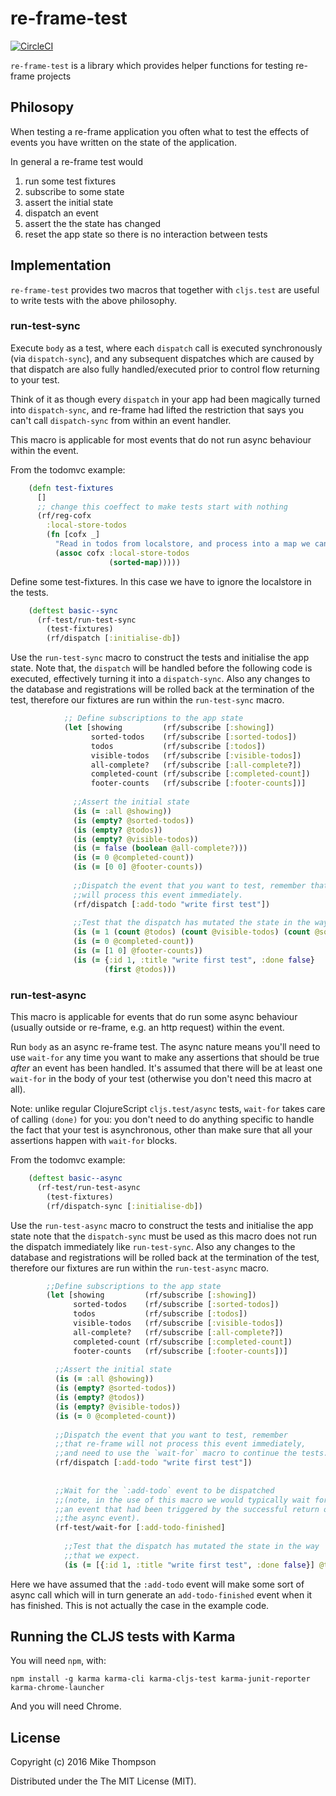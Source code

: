 # re-frame-test

[![CircleCI](https://circleci.com/gh/Day8/re-frame-test.svg?style=svg)](https://circleci.com/gh/Day8/re-frame-test)

`re-frame-test` is a library which provides helper functions for testing re-frame projects

## Philosopy 
When testing a re-frame application you often what to test the effects of events
you have written on the state of the application.

In general a re-frame test would

 1. run some test fixtures
 2. subscribe to some state
 3. assert the initial state
 4. dispatch an event
 5. assert the the state has changed
 6. reset the app state so there is no interaction between tests
 
 
## Implementation

`re-frame-test` provides two macros that together with `cljs.test` are useful to write tests with the above 
philosophy. 
 
### run-test-sync
Execute `body` as a test, where each `dispatch` call is executed
synchronously (via `dispatch-sync`), and any subsequent dispatches which are
caused by that dispatch are also fully handled/executed prior to control flow
returning to your test.

Think of it as though every `dispatch` in your app had been magically
turned into `dispatch-sync`, and re-frame had lifted the restriction that says
you can't call `dispatch-sync` from within an event handler.

This macro is applicable for most events that do not run async behaviour within the 
event.

From the todomvc example:

```Clojure
    (defn test-fixtures
      []
      ;; change this coeffect to make tests start with nothing
      (rf/reg-cofx
        :local-store-todos
        (fn [cofx _]
          "Read in todos from localstore, and process into a map we can merge into app-db."
          (assoc cofx :local-store-todos
                      (sorted-map)))))
```

Define some test-fixtures. In this case we have to ignore the localstore
in the tests.

```Clojure
    (deftest basic--sync
      (rf-test/run-test-sync
        (test-fixtures)
        (rf/dispatch [:initialise-db])
```

Use the `run-test-sync` macro to construct the tests and initialise the app state.
Note that, the `dispatch` will be handled before the following code is executed, 
effectively turning it into a `dispatch-sync`. Also any changes to the database
and registrations will be rolled back at the termination of the test, therefore 
our fixtures are run within the `run-test-sync` macro.

```Clojure
            ;; Define subscriptions to the app state
            (let [showing         (rf/subscribe [:showing])
                  sorted-todos    (rf/subscribe [:sorted-todos])
                  todos           (rf/subscribe [:todos])
                  visible-todos   (rf/subscribe [:visible-todos])
                  all-complete?   (rf/subscribe [:all-complete?])
                  completed-count (rf/subscribe [:completed-count])
                  footer-counts   (rf/subscribe [:footer-counts])] 
                 
              ;;Assert the initial state
              (is (= :all @showing))
              (is (empty? @sorted-todos))
              (is (empty? @todos))
              (is (empty? @visible-todos))
              (is (= false (boolean @all-complete?)))
              (is (= 0 @completed-count))
              (is (= [0 0] @footer-counts)) 
                 
              ;;Dispatch the event that you want to test, remember that `re-frame-test` 
              ;;will process this event immediately.
              (rf/dispatch [:add-todo "write first test"])
              
              ;;Test that the dispatch has mutated the state in the way that we expect.
              (is (= 1 (count @todos) (count @visible-todos) (count @sorted-todos)))
              (is (= 0 @completed-count))
              (is (= [1 0] @footer-counts))
              (is (= {:id 1, :title "write first test", :done false}
                     (first @todos)))
```
    
### run-test-async
This macro is applicable for events that do run some async behaviour 
(usually outside or re-frame, e.g. an http request) within the event.

Run `body` as an async re-frame test. The async nature means you'll need to
use `wait-for` any time you want to make any assertions that should be true
*after* an event has been handled.  It's assumed that there will be at least
one `wait-for` in the body of your test (otherwise you don't need this macro
at all).

Note: unlike regular ClojureScript `cljs.test/async` tests, `wait-for` takes
care of calling `(done)` for you: you don't need to do anything specific to
handle the fact that your test is asynchronous, other than make sure that all
your assertions happen with `wait-for` blocks.

From the todomvc example:

```Clojure
    (deftest basic--async
      (rf-test/run-test-async
        (test-fixtures)
        (rf/dispatch-sync [:initialise-db])
```

Use the `run-test-async` macro to construct the tests and initialise the app state
note that the `dispatch-sync` must be used as this macro does not run the dispatch
immediately like `run-test-sync`. Also any changes to the database
and registrations will be rolled back at the termination of the test, therefore
our fixtures are run within the `run-test-async` macro.

```Clojure    
        ;;Define subscriptions to the app state
        (let [showing         (rf/subscribe [:showing])
              sorted-todos    (rf/subscribe [:sorted-todos])
              todos           (rf/subscribe [:todos])
              visible-todos   (rf/subscribe [:visible-todos])
              all-complete?   (rf/subscribe [:all-complete?])
              completed-count (rf/subscribe [:completed-count])
              footer-counts   (rf/subscribe [:footer-counts])]
          
          ;;Assert the initial state
          (is (= :all @showing))
          (is (empty? @sorted-todos))
          (is (empty? @todos))
          (is (empty? @visible-todos))
          (is (= 0 @completed-count))
                    
          ;;Dispatch the event that you want to test, remember 
          ;;that re-frame will not process this event immediately, 
          ;;and need to use the `wait-for` macro to continue the tests.
          (rf/dispatch [:add-todo "write first test"])
          
          
          ;;Wait for the `:add-todo` event to be dispatched 
          ;;(note, in the use of this macro we would typically wait for 
          ;;an event that had been triggered by the successful return of 
          ;;the async event).        
          (rf-test/wait-for [:add-todo-finished]
          
            ;;Test that the dispatch has mutated the state in the way 
            ;;that we expect.    
            (is (= [{:id 1, :title "write first test", :done false}] @todos))
```

Here we have assumed that the `:add-todo` event will make some sort of async 
call which will in turn generate an `add-todo-finished` event when it has finished.
This is not actually the case in the example code.

## Running the CLJS tests with Karma

You will need `npm`, with:

    npm install -g karma karma-cli karma-cljs-test karma-junit-reporter karma-chrome-launcher

And you will need Chrome.


## License

Copyright (c) 2016 Mike Thompson

Distributed under the The MIT License (MIT).
